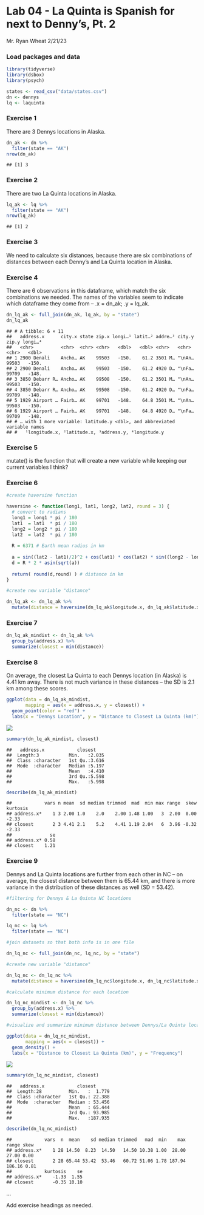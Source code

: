 Lab 04 - La Quinta is Spanish for next to Denny’s, Pt. 2
================
Mr. Ryan Wheat
2/21/23

### Load packages and data

``` r
library(tidyverse) 
library(dsbox) 
library(psych)
```

``` r
states <- read_csv("data/states.csv")
dn <- dennys
lq <- laquinta
```

### Exercise 1

There are 3 Dennys locations in Alaska.

``` r
dn_ak <- dn %>%
  filter(state == "AK")
nrow(dn_ak)
```

    ## [1] 3

### Exercise 2

There are two La Quinta locations in Alaska.

``` r
lq_ak <- lq %>%
  filter(state == "AK")
nrow(lq_ak)
```

    ## [1] 2

### Exercise 3

We need to calculate six distances, because there are six combinations
of distances between each Denny’s and La Quinta location in Alaska.

### Exercise 4

There are 6 observations in this dataframe, which match the six
combinations we needed. The names of the variables seem to indicate
which dataframe they come from – .x = dn_ak; .y = lq_ak.

``` r
dn_lq_ak <- full_join(dn_ak, lq_ak, by = "state")
dn_lq_ak
```

    ## # A tibble: 6 × 11
    ##   address.x      city.x state zip.x longi…¹ latit…² addre…³ city.y zip.y longi…⁴
    ##   <chr>          <chr>  <chr> <chr>   <dbl>   <dbl> <chr>   <chr>  <chr>   <dbl>
    ## 1 2900 Denali    Ancho… AK    99503   -150.    61.2 3501 M… "\nAn… 99503   -150.
    ## 2 2900 Denali    Ancho… AK    99503   -150.    61.2 4920 D… "\nFa… 99709   -148.
    ## 3 3850 Debarr R… Ancho… AK    99508   -150.    61.2 3501 M… "\nAn… 99503   -150.
    ## 4 3850 Debarr R… Ancho… AK    99508   -150.    61.2 4920 D… "\nFa… 99709   -148.
    ## 5 1929 Airport … Fairb… AK    99701   -148.    64.8 3501 M… "\nAn… 99503   -150.
    ## 6 1929 Airport … Fairb… AK    99701   -148.    64.8 4920 D… "\nFa… 99709   -148.
    ## # … with 1 more variable: latitude.y <dbl>, and abbreviated variable names
    ## #   ¹​longitude.x, ²​latitude.x, ³​address.y, ⁴​longitude.y

### Exercise 5

mutate() is the function that will create a new variable while keeping
our current variables I think?

### Exercise 6

``` r
#create haversine function

haversine <- function(long1, lat1, long2, lat2, round = 3) {
  # convert to radians
  long1 = long1 * pi / 180
  lat1  = lat1  * pi / 180
  long2 = long2 * pi / 180
  lat2  = lat2  * pi / 180
  
  R = 6371 # Earth mean radius in km
  
  a = sin((lat2 - lat1)/2)^2 + cos(lat1) * cos(lat2) * sin((long2 - long1)/2)^2
  d = R * 2 * asin(sqrt(a))
  
  return( round(d,round) ) # distance in km
}

#create new variable "distance"

dn_lq_ak <- dn_lq_ak %>%
  mutate(distance = haversine(dn_lq_ak$longitude.x, dn_lq_ak$latitude.x, dn_lq_ak$longitude.y, dn_lq_ak$latitude.y))
```

### Exercise 7

``` r
dn_lq_ak_mindist <- dn_lq_ak %>%
  group_by(address.x) %>%
  summarize(closest = min(distance))
```

### Exercise 8

On average, the closest La Quinta to each Dennys location (in Alaska) is
4.41 km away. There is not much variance in these distances – the SD is
2.1 km among these scores.

``` r
ggplot(data = dn_lq_ak_mindist,
       mapping = aes(x = address.x, y = closest)) +
  geom_point(color = "red") + 
  labs(x = "Dennys Location", y = "Distance to Closest La Quinta (km)")
```

![](lab-05_files/figure-gfm/min-distance-viz-1.png)<!-- -->

``` r
summary(dn_lq_ak_mindist, closest)
```

    ##   address.x            closest     
    ##  Length:3           Min.   :2.035  
    ##  Class :character   1st Qu.:3.616  
    ##  Mode  :character   Median :5.197  
    ##                     Mean   :4.410  
    ##                     3rd Qu.:5.598  
    ##                     Max.   :5.998

``` r
describe(dn_lq_ak_mindist)
```

    ##            vars n mean  sd median trimmed  mad  min max range  skew kurtosis
    ## address.x*    1 3 2.00 1.0    2.0    2.00 1.48 1.00   3  2.00  0.00    -2.33
    ## closest       2 3 4.41 2.1    5.2    4.41 1.19 2.04   6  3.96 -0.32    -2.33
    ##              se
    ## address.x* 0.58
    ## closest    1.21

### Exercise 9

Dennys and La Quinta locations are further from each other in NC – on
average, the closest distance between them is 65.44 km, and there is
more variance in the distribution of these distances as well (SD =
53.42).

``` r
#filtering for Dennys & La Quinta NC locations

dn_nc <- dn %>%
  filter(state == "NC")

lq_nc <- lq %>%
  filter(state == "NC")

#join datasets so that both info is in one file

dn_lq_nc <- full_join(dn_nc, lq_nc, by = "state")

#create new variable "distance"

dn_lq_nc <- dn_lq_nc %>%
  mutate(distance = haversine(dn_lq_nc$longitude.x, dn_lq_nc$latitude.x, dn_lq_nc$longitude.y, dn_lq_nc$latitude.y))

#calculate minimum distance for each location

dn_lq_nc_mindist <- dn_lq_nc %>%
  group_by(address.x) %>%
  summarize(closest = min(distance))

#visualize and summarize minimum distance between Dennys/La Quinta locations

ggplot(data = dn_lq_nc_mindist,
       mapping = aes(x = closest)) +
  geom_density() + 
  labs(x = "Distance to Closest La Quinta (km)", y = "Frequency")
```

![](lab-05_files/figure-gfm/min-distance-NC-1.png)<!-- -->

``` r
summary(dn_lq_nc_mindist, closest)
```

    ##   address.x            closest       
    ##  Length:28          Min.   :  1.779  
    ##  Class :character   1st Qu.: 22.388  
    ##  Mode  :character   Median : 53.456  
    ##                     Mean   : 65.444  
    ##                     3rd Qu.: 93.985  
    ##                     Max.   :187.935

``` r
describe(dn_lq_nc_mindist)
```

    ##            vars  n  mean    sd median trimmed   mad  min    max  range skew
    ## address.x*    1 28 14.50  8.23  14.50   14.50 10.38 1.00  28.00  27.00 0.00
    ## closest       2 28 65.44 53.42  53.46   60.72 51.06 1.78 187.94 186.16 0.81
    ##            kurtosis    se
    ## address.x*    -1.33  1.55
    ## closest       -0.35 10.10

…

Add exercise headings as needed.
